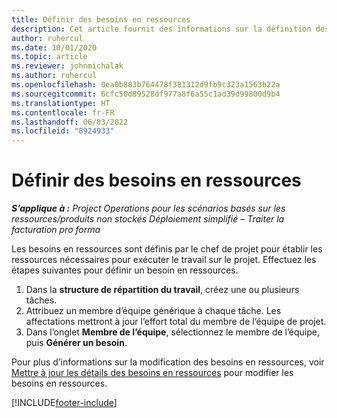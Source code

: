 ```yaml
---
title: Définir des besoins en ressources
description: Cet article fournit des informations sur la définition des informations sur les besoins en ressources.
author: ruhercul
ms.date: 10/01/2020
ms.topic: article
ms.reviewer: johnmichalak
ms.author: ruhercul
ms.openlocfilehash: 0ea0b883b764478f381312d9fb9c323a1563b22a
ms.sourcegitcommit: 6cfc50d89528df977a8f6a55c1ad39d99800d9b4
ms.translationtype: HT
ms.contentlocale: fr-FR
ms.lasthandoff: 06/03/2022
ms.locfileid: "8924933"
---
```

# <a name="define-resource-requirements"></a>Définir des besoins en ressources

_**S’applique à :** Project Operations pour les scénarios basés sur les ressources/produits non stockés Déploiement simplifié – Traiter la facturation pro forma_

Les besoins en ressources sont définis par le chef de projet pour établir les ressources nécessaires pour exécuter le travail sur le projet. Effectuez les étapes suivantes pour définir un besoin en ressources.

1.  Dans la **structure de répartition du travail**, créez une ou plusieurs tâches.
2.  Attribuez un membre d’équipe générique à chaque tâche. Les affectations mettront à jour l’effort total du membre de l’équipe de projet.
3.  Dans l’onglet **Membre de l’équipe**, sélectionnez le membre de l’équipe, puis **Générer un besoin**.

Pour plus d’informations sur la modification des besoins en ressources, voir [Mettre à jour les détails des besoins en ressources](define-resource-requirements.md) pour modifier les besoins en ressources.

[!INCLUDE[footer-include](../includes/footer-banner.md)]